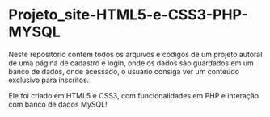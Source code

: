 # Projeto_site-HTML5-e-CSS3-PHP-MYSQL
Neste repositório contém todos os arquivos e códigos de um projeto autoral de uma página de cadastro e login, onde os dados são guardados em um banco de dados, onde acessado, o usuário consiga ver um conteúdo exclusivo para inscritos.

Ele foi criado em HTML5 e CSS3, com funcionalidades em PHP e interação com banco de dados MySQL!
